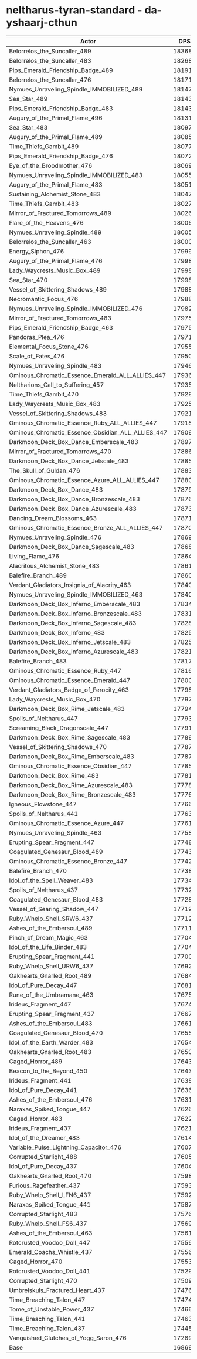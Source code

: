 # neltharus-tyran-standard - da-yshaarj-cthun
| Actor | DPS | Increase |
|---|:---:|:---:|
|Belorrelos_the_Suncaller_489|183687|8.89%|
|Belorrelos_the_Suncaller_483|182688|8.30%|
|Pips_Emerald_Friendship_Badge_489|181916|7.84%|
|Belorrelos_the_Suncaller_476|181717|7.72%|
|Nymues_Unraveling_Spindle_IMMOBILIZED_489|181475|7.58%|
|Sea_Star_489|181435|7.56%|
|Pips_Emerald_Friendship_Badge_483|181433|7.55%|
|Augury_of_the_Primal_Flame_496|181316|7.48%|
|Sea_Star_483|180971|7.28%|
|Augury_of_the_Primal_Flame_489|180855|7.21%|
|Time_Thiefs_Gambit_489|180774|7.16%|
|Pips_Emerald_Friendship_Badge_476|180729|7.14%|
|Eye_of_the_Broodmother_476|180691|7.11%|
|Nymues_Unraveling_Spindle_IMMOBILIZED_483|180557|7.03%|
|Augury_of_the_Primal_Flame_483|180511|7.01%|
|Sustaining_Alchemist_Stone_483|180479|6.99%|
|Time_Thiefs_Gambit_483|180278|6.87%|
|Mirror_of_Fractured_Tomorrows_489|180265|6.86%|
|Flare_of_the_Heavens_476|180068|6.74%|
|Nymues_Unraveling_Spindle_489|180059|6.74%|
|Belorrelos_the_Suncaller_463|180007|6.71%|
|Energy_Siphon_476|179992|6.70%|
|Augury_of_the_Primal_Flame_476|179987|6.70%|
|Lady_Waycrests_Music_Box_489|179985|6.70%|
|Sea_Star_470|179983|6.69%|
|Vessel_of_Skittering_Shadows_489|179888|6.64%|
|Necromantic_Focus_476|179884|6.64%|
|Nymues_Unraveling_Spindle_IMMOBILIZED_476|179828|6.60%|
|Mirror_of_Fractured_Tomorrows_483|179759|6.56%|
|Pips_Emerald_Friendship_Badge_463|179756|6.56%|
|Pandoras_Plea_476|179712|6.53%|
|Elemental_Focus_Stone_476|179556|6.44%|
|Scale_of_Fates_476|179507|6.41%|
|Nymues_Unraveling_Spindle_483|179461|6.39%|
|Ominous_Chromatic_Essence_Emerald_ALL_ALLIES_447|179363|6.33%|
|Neltharions_Call_to_Suffering_457|179354|6.32%|
|Time_Thiefs_Gambit_470|179298|6.29%|
|Lady_Waycrests_Music_Box_483|179255|6.26%|
|Vessel_of_Skittering_Shadows_483|179210|6.24%|
|Ominous_Chromatic_Essence_Ruby_ALL_ALLIES_447|179182|6.22%|
|Ominous_Chromatic_Essence_Obsidian_ALL_ALLIES_447|179092|6.17%|
|Darkmoon_Deck_Box_Dance_Emberscale_483|178971|6.09%|
|Mirror_of_Fractured_Tomorrows_470|178866|6.03%|
|Darkmoon_Deck_Box_Dance_Jetscale_483|178850|6.02%|
|The_Skull_of_Guldan_476|178834|6.01%|
|Ominous_Chromatic_Essence_Azure_ALL_ALLIES_447|178806|6.00%|
|Darkmoon_Deck_Box_Dance_483|178794|5.99%|
|Darkmoon_Deck_Box_Dance_Bronzescale_483|178768|5.97%|
|Darkmoon_Deck_Box_Dance_Azurescale_483|178735|5.95%|
|Dancing_Dream_Blossoms_463|178716|5.94%|
|Ominous_Chromatic_Essence_Bronze_ALL_ALLIES_447|178709|5.94%|
|Nymues_Unraveling_Spindle_476|178699|5.93%|
|Darkmoon_Deck_Box_Dance_Sagescale_483|178683|5.92%|
|Living_Flame_476|178647|5.90%|
|Alacritous_Alchemist_Stone_483|178617|5.88%|
|Balefire_Branch_489|178605|5.88%|
|Verdant_Gladiators_Insignia_of_Alacrity_463|178406|5.76%|
|Nymues_Unraveling_Spindle_IMMOBILIZED_463|178404|5.76%|
|Darkmoon_Deck_Box_Inferno_Emberscale_483|178344|5.72%|
|Darkmoon_Deck_Box_Inferno_Bronzescale_483|178318|5.71%|
|Darkmoon_Deck_Box_Inferno_Sagescale_483|178284|5.69%|
|Darkmoon_Deck_Box_Inferno_483|178256|5.67%|
|Darkmoon_Deck_Box_Inferno_Jetscale_483|178256|5.67%|
|Darkmoon_Deck_Box_Inferno_Azurescale_483|178216|5.65%|
|Balefire_Branch_483|178170|5.62%|
|Ominous_Chromatic_Essence_Ruby_447|178168|5.62%|
|Ominous_Chromatic_Essence_Emerald_447|178004|5.52%|
|Verdant_Gladiators_Badge_of_Ferocity_463|177988|5.51%|
|Lady_Waycrests_Music_Box_470|177972|5.50%|
|Darkmoon_Deck_Box_Rime_Jetscale_483|177941|5.48%|
|Spoils_of_Neltharus_447|177935|5.48%|
|Screaming_Black_Dragonscale_447|177916|5.47%|
|Darkmoon_Deck_Box_Rime_Sagescale_483|177897|5.46%|
|Vessel_of_Skittering_Shadows_470|177879|5.45%|
|Darkmoon_Deck_Box_Rime_Emberscale_483|177878|5.45%|
|Ominous_Chromatic_Essence_Obsidian_447|177858|5.43%|
|Darkmoon_Deck_Box_Rime_483|177815|5.41%|
|Darkmoon_Deck_Box_Rime_Azurescale_483|177783|5.39%|
|Darkmoon_Deck_Box_Rime_Bronzescale_483|177769|5.38%|
|Igneous_Flowstone_447|177664|5.32%|
|Spoils_of_Neltharus_441|177631|5.30%|
|Ominous_Chromatic_Essence_Azure_447|177610|5.29%|
|Nymues_Unraveling_Spindle_463|177585|5.27%|
|Erupting_Spear_Fragment_447|177484|5.21%|
|Coagulated_Genesaur_Blood_489|177433|5.18%|
|Ominous_Chromatic_Essence_Bronze_447|177423|5.18%|
|Balefire_Branch_470|177385|5.15%|
|Idol_of_the_Spell_Weaver_483|177341|5.13%|
|Spoils_of_Neltharus_437|177328|5.12%|
|Coagulated_Genesaur_Blood_483|177283|5.09%|
|Vessel_of_Searing_Shadow_447|177192|5.04%|
|Ruby_Whelp_Shell_SRW6_437|177120|5.00%|
|Ashes_of_the_Embersoul_489|177111|4.99%|
|Pinch_of_Dream_Magic_463|177048|4.95%|
|Idol_of_the_Life_Binder_483|177044|4.95%|
|Erupting_Spear_Fragment_441|177000|4.93%|
|Ruby_Whelp_Shell_URW6_437|176929|4.88%|
|Oakhearts_Gnarled_Root_489|176847|4.84%|
|Idol_of_Pure_Decay_447|176819|4.82%|
|Rune_of_the_Umbramane_463|176755|4.78%|
|Irideus_Fragment_447|176749|4.78%|
|Erupting_Spear_Fragment_437|176672|4.73%|
|Ashes_of_the_Embersoul_483|176616|4.70%|
|Coagulated_Genesaur_Blood_470|176558|4.66%|
|Idol_of_the_Earth_Warder_483|176541|4.65%|
|Oakhearts_Gnarled_Root_483|176502|4.63%|
|Caged_Horror_489|176438|4.59%|
|Beacon_to_the_Beyond_450|176438|4.59%|
|Irideus_Fragment_441|176380|4.56%|
|Idol_of_Pure_Decay_441|176362|4.55%|
|Ashes_of_the_Embersoul_476|176319|4.52%|
|Naraxas_Spiked_Tongue_447|176265|4.49%|
|Caged_Horror_483|176224|4.47%|
|Irideus_Fragment_437|176215|4.46%|
|Idol_of_the_Dreamer_483|176146|4.42%|
|Variable_Pulse_Lightning_Capacitor_476|176078|4.38%|
|Corrupted_Starlight_488|176053|4.36%|
|Idol_of_Pure_Decay_437|176048|4.36%|
|Oakhearts_Gnarled_Root_470|175981|4.32%|
|Furious_Ragefeather_437|175939|4.30%|
|Ruby_Whelp_Shell_LFN6_437|175922|4.29%|
|Naraxas_Spiked_Tongue_441|175870|4.26%|
|Corrupted_Starlight_483|175768|4.20%|
|Ruby_Whelp_Shell_FS6_437|175696|4.15%|
|Ashes_of_the_Embersoul_463|175618|4.11%|
|Rotcrusted_Voodoo_Doll_447|175593|4.09%|
|Emerald_Coachs_Whistle_437|175567|4.08%|
|Caged_Horror_470|175533|4.06%|
|Rotcrusted_Voodoo_Doll_441|175295|3.92%|
|Corrupted_Starlight_470|175096|3.80%|
|Umbrelskuls_Fractured_Heart_437|174763|3.60%|
|Time_Breaching_Talon_447|174741|3.59%|
|Tome_of_Unstable_Power_437|174661|3.54%|
|Time_Breaching_Talon_441|174636|3.52%|
|Time_Breaching_Talon_437|174455|3.42%|
|Vanquished_Clutches_of_Yogg_Saron_476|172898|2.49%|
|Base|168690|0.00%|
